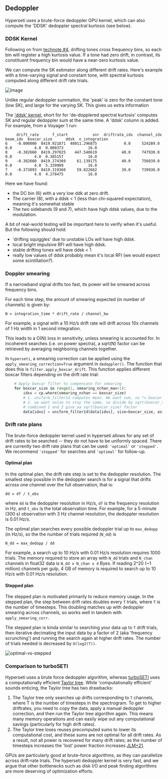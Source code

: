 ## Dedoppler

Hyperseti uses a brute-force dedoppler GPU kernel, which can also compute the 'DDSK' dedoppler spectral kurtosis (see below).

### DDSK Kernel

Following on from [technote #4](https://github.com/UCBerkeleySETI/hyperseti/blob/master/docs/technotes/04_sk_flag.md),
drifting tones cross frequency bins, so each bin will register a high kurtosis value. If a
tone had zero drift, in contrast, its constituent frequency bin would have a near-zero kurtosis value.

We can compute the SK estimator along different drift rates. Here's example with a time-varying signal and constant tone, with spectral kurtosis computed along different drift rate trials.

![image](https://user-images.githubusercontent.com/713251/115005455-751fa780-9eda-11eb-9456-c536ec47e54c.png)

Unlike regular dedoppler summation, the 'peak' is zero for the constant tone (low SK), and large for the varying SK. 
This gives us extra information 

The ['ddsk' kernel](https://github.com/UCBerkeleySETI/hyperseti/blob/master/hyperseti/kernels/dedoppler.py), short for for 'de-dopplered spectral kurtosis' computes SK and regular dedoppler sum at the same time. A 'ddsk' column is added. For example, from a Voyager 1 run:

```
     drift_rate      f_start           snr  driftrate_idx  channel_idx  beam_idx  boxcar_size      ddsk  n_integration
6    -0.000000  8419.921871  48011.296875            0.0     524289.0       0.0          4.0  0.000373           16.0
8    -0.382660  8419.297025    447.540619           40.0     747930.0       0.0          4.0  0.385157           16.0
9    -0.382660  8419.274369     61.139175           40.0     756039.0       0.0          4.0  5.339909           16.0
7    -0.373093  8419.319360     59.822662           39.0     739936.0       0.0          4.0  4.278475           16.0
```

Here we have found:
* the DC bin (6) with a very low ddk at zero drift.
* The carrier (8), with a ddsk < 1 (less than chi-squared expectation), meaning it's somewhat stable
* The two sidebands (9 and 7), which have high ddsk values, due to the modulation.

A bit of real-world testing will be important here to verify when it's useful. But the following should hold:
* 'drifting squiggles' due to unstable LOs will have high ddsk.
* local bright impulsive RFI will have high ddsk.
* stable drifting tones will have ddsk < 1
* really low values of ddsk probably mean it's local RFI (we would expect some scintillation?).


### Doppler smearing

If a narrowband signal drifts too fast, its power will be smeared across frequency bins.

For each time step, the amount of smearing expected (in number of channels) is given by:

```
N = integration_time * drift_rate / channel_bw
```

For example, a signal with a 10 Hz/s drift rate will drift across 10x channels of 1 Hz width
in 1 second integration. 

This leads to a O(N) loss in sensitivity, unless smearing is accounted for. In incoherent 
searches (i.e. on power spectra), a sqrt(N) factor can be retrieved by averaging neighboring
channels together. 

In `hyperseti`, a smearing correction can be applied using the `apply_smearing_correction=True` 
argument in `dedoppler()`. The function that does this is `filter.apply_boxcar_drift`. This
function applies different boxcar filters depending on the drift rate trial:

```python
    # Apply boxcar filter to compensate for smearing
    for boxcar_size in range(2, smearing_nchan_max+1):
        idxs = cp.where(smearing_nchan == boxcar_size)
        # 1. uniform_filter1d computes mean. We want sum, so *= boxcar_size
        # 2. we want noise to stay the same, so divide by sqrt(boxcar_size)
        # combined 1 and 2 give aa sqrt(boxcar_size) factor
        data[idxs] = uniform_filter1d(data[idxs], size=boxcar_size, axis=2) * np.sqrt(boxcar_size)
```

### Drift rate plans

The brute-force dedoppler kernel used in hyperseti allows for any set of drift rates to be searched -- they do not have to be uniformly spaced. There are currently two drift rate plans that can be used: `'optimal'` or `'stepped'`. We recommend `'stepped'` for searches and `'optimal'` for follow-up.

#### Optimal plan

In the optimal plan, the drift rate step is set to the dedoppler resolution. The smallest step possible in the dedoppler search is for a signal that drifts across one channel over the full observation; that is:

```
dd = df / t_obs
```

where `dd` is the dedoppler resolution in Hz/s, `df` is the frequency resolution in Hz, and `t_obs` is the total observation time. For example, for a 5-minute (300 s) observation with 3 Hz channel resolution, the dedoppler resolution is 0.01 Hz/s. 

The optimal plan searches every possible dedoppler trial up to `max_dedopp` (in Hz/s), so the the number of trials required (`N_dd`) is 


```
N_dd = max_dedopp / dd
```

For example, a search up to 10 Hz/s with 0.01 Hz/s resolution requires 1000 trials. The memory required to store an array with `N_dd` trials and `N_chan` channels in float32 data is `N_dd x N_chan x 4` Byes. If reading 2^20 (~1 million) channels per gulp, 4 GB of memory is required to search up to 10 Hz/s with 0.01 Hz/s resolution. 

#### Stepped plan

The stepped plan is motivated primarily to reduce memory usage. In the stepped plan, the step between drift rates doubles every `T` trials, where `T` is the number of timesteps. This doubling matches up with dedoppler smearing across channels, so works well in tandem with `apply_smearing_corr`. 
 
The stepped plan is kinda similar to searching your data up to `T` drift trials, then iterative decimating the input data by a factor of 2 (aka 'frequency scrunching') and running the search again at higher drift rates. The number of trials needed is decreased by `O(log2(T))`.

![optimal-vs-stepped](https://user-images.githubusercontent.com/713251/227719265-2553f687-aebc-4c83-a923-5e304fec601b.png)

### Comparison to turboSETI

Hyperseti uses a brute force dedoppler algorithm, whereas [turboSETI](https://github.com/UCBerkeleySETI/turbo_seti/) uses a computationally efficient [Taylor tree](https://ui.adsabs.harvard.edu/abs/1974A&AS...15..367T). While 'computationally efficient' sounds enticing, the Taylor tree has two drawbacks:

1) The Taylor tree only searches up drifts corresponding to `T` channels, where T is the number of timesteps in the spectrogram. To get to higher driftrates, you need to copy the data, apply a manual
dedoppler correction, and then run the Taylor tree algorithm again. This means many memory operations and can easily wipe out any computational savings (particularly for high drift rates). 
2) The Taylor tree loses reuses precomputed sums to lower its computational cost, and these sums are not
optimal for all drift rates. As a result, not all power is recovered for many drift rates; as the number of timesteps increases the 'lost' power fraction increases [JLM+21](https://ui.adsabs.harvard.edu/abs/2021AJ....161...55M/abstract).

GPUs are particularly good at brute-force algorithms, as they can parallelize across drift-rate trials. The hyperseti dedoppler kernel is very fast, and we argue that other bottlenecks such as disk I/O and peak finding algorithms are more deserving of optimization efforts. 
